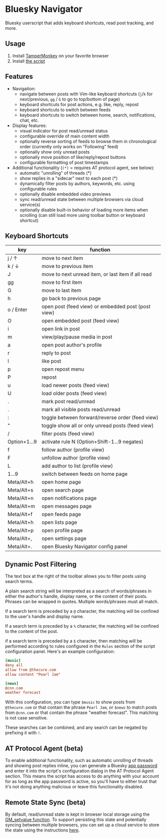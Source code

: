 Bluesky Navigator
=================

Bluesky userscript that adds keyboard shortcuts, read post tracking, and more. 


Usage
-----

1. Install [TamperMonkey](https://en.wikipedia.org/wiki/Tampermonkey) on your
   favorite browser
2. Install [the script](https://github.com/tonycpsu/bluesky-navigator/raw/refs/heads/main/dist/bluesky-navigator.user.js)


Features
--------

- Navigation:
    - navigate between posts with Vim-like keyboard shortcuts (`j`/`k` for
      next/previous, `gg` / `G` to go to top/bottom of page)
    - keyboard shortcuts for post actions, e.g. like, reply, repost
    - keyboard shortcuts to switch between feeds
    - keyboard shortcuts to switch between home, search, notifications, chat, etc.
- Display features:
    - visual indicator for post read/unread status
    - configurable override of main content width
    - optionally reverse sorting of feeds to browse them in chronological order
      (currently only works on "Following" feed)
    - optionally show only unread posts
    - optionally move position of like/reply/repost buttons
    - configurable formatting of post timestamps
- Additional functionality (`(*)` = requires AT protocol agent, see below):
    - automatic "unrolling" of threads (*)
    - show replies in a "sidecar" next to each post (*)   
    - dynamically filter posts by authors, keywords, etc. using configurable
      rules
    - optionally disable embedded video previews
    - sync read/unread state between multiple browsers via cloud service(s)
    - optionally disable built-in behavior of loading more items when scrolling
      (can still load more using toolbar button or keyboard shortcut)


Keyboard Shortcuts
------------------

 | key          | function                                           |
 | -------------|----------------------------------------------------|
 | j / ↑        | move to next item                                  |
 | k / ↓        | move to previous item                              |
 | J            | move to next unread item, or last item if all read |
 | gg           | move to first item                                 |
 | G            | move to last item                                  |
 | h            | go back to previous page                           | 
 | o / Enter    | open post (feed view) or embedded post (post view) |
 | O            | open embedded post (feed view)                     |
 | i            | open link in post                                  |
 | m            | view/play/pause media in post                      |
 | a            | open post author's profile                         |
 | r            | reply to post                                      |
 | l            | like post                                          |
 | p            | open repost menu                                   |
 | P            | repost                                             |
 | u            | load newer posts (feed view)                       |
 | U            | load older posts (feed view)                       |
 | .            | mark post read/unread                              |
 | .            | mark all visible posts read/unread                 |
 | :            | toggle between forward/reverse order (feed view)   |
 | "            | toggle show all or only unread posts (feed view)   |
 | /            | filter posts (feed view)                           |
 | Option+1...9 | activate rule N (Option+Shift-1...9 negates)       |
 | f            | follow author (profile view)                       |
 | F            | unfollow author (profile view)                     |
 | L            | add author to list (profile view)                  |
 | 1...9        | switch between feeds on home page                  |
 | Meta/Alt+h   | open home page                                     |
 | Meta/Alt+s   | open search page                                   |
 | Meta/Alt+n   | open notifications page                            |
 | Meta/Alt+m   | open messages page                                 |
 | Meta/Alt+f   | open feeds page                                    |
 | Meta/Alt+h   | open lists page                                    |
 | Meta/Alt+p   | open profile page                                  |
 | Meta/Alt+,   | open settings page                                 |
 | Meta/Alt+.   | open Bluesky Navigator config panel                |

Dynamic Post Filtering
----------------------

The text box at the right of the toolbar allows you to filter posts using search
terms.

A plain search string will be interpreted as a search of words/phrases in either
the author's handle, display name, or the content of their posts. Phrases can be
wrapped in quotes. Multiple words/phrases must all match.

If a search term is preceded by a `@` character, the matching will be confined
to the user's handle and display name. 

If a search term is preceded by a `%` character, the matching will be confined
to the content of the post.

if a search term is preceded by a `$` character, then matching will be performed
according to rules configured in the `Rules` section of the script configuration
panel. Here's an example configuration:

``` ini
[music]
deny all
allow from @thecure.com
allow content "Pearl Jam"

[news]
@cnn.com
weather forecast


```

With this configuration, you can type `$music` to show posts from `@thecure.com`
or that contain the phrase `Pearl Jam`, or `$news` to match posts from
`@cnn.com` or that contain the phrase "weather forecast". This matching is not
case sensitive.

These searches can be combined, and any search can be negated by prefixing it
with `!`.


AT Protocol Agent (beta)
------------------------

To enable additional functionality, such as automatic unrolling of threads and
showing post replies inline, you can generate a Bluesky [app
password](https://bsky.app/settings/app-passwords) and enter it into the
script's configuration dialog in the AT Protocol Agent section. This means the
script has access to do anything with your account for as long as the app
password is active, so you'll have to either trust that it's not doing anything
malicious or leave this functionality disabled.

Remote State Sync (beta)
------------------------

By default, read/unread state is kept in browser local storage using the
[GM_setvalue
function](https://www.tampermonkey.net/documentation.php?locale=en#api:GM_setValue).
To support persisting this state and potentially syncing between multiple
browsers, you can set up a cloud service to store the state using the
instructions [here](doc/remote_state.md).

